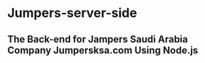 # Jumpers-server-side
## The Back-end for Jampers Saudi Arabia Company Jumpersksa.com Using Node.js
